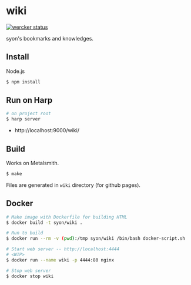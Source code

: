wiki
====

[![wercker status](https://app.wercker.com/status/515e5e0a2634e4004c65694b31553138/s "wercker status")](https://app.wercker.com/project/bykey/515e5e0a2634e4004c65694b31553138)

syon's bookmarks and knowledges.


## Install

Node.js

```sh
$ npm install
```


## Run on Harp

```sh
# on project root
$ harp server
```

- http://localhost:9000/wiki/


## Build

Works on Metalsmith.

```sh
$ make
```

Files are generated in `wiki` directory (for github pages).


## Docker

```sh
# Make image with Dockerfile for building HTML
$ docker build -t syon/wiki .

# Run to build
$ docker run --rm -v (pwd):/tmp syon/wiki /bin/bash docker-script.sh

# Start web server -- http://localhost:4444
# <WIP>
$ docker run --name wiki -p 4444:80 nginx

# Stop web server
$ docker stop wiki
```
